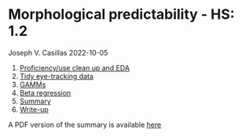 Morphological predictability - HS: 1.2
================
Joseph V. Casillas
2022-10-05

1.  [Proficiency/use clean up and
    EDA](https://www.jvcasillas.com/morph_pred_hs/scripts/02_eda_prof_use.html)
2.  [Tidy eye-tracking
    data](https://www.jvcasillas.com/morph_pred_hs/scripts/03_tidy_eyetracking_data.html)
3.  [GAMMs](https://www.jvcasillas.com/morph_pred_hs/scripts/05_gamms.html)
4.  [Beta
    regression](https://www.jvcasillas.com/morph_pred_hs/scripts/06_beta_reg.html)
5.  [Summary](https://www.jvcasillas.com/morph_pred_hs/docs/summary.html)
6.  [Write-up](https://www.jvcasillas.com/morph_pred_hs/docs/report.html)

A PDF version of the summary is available
[here](https://www.jvcasillas.com/morph_pred_hs/docs/summary.pdf)
